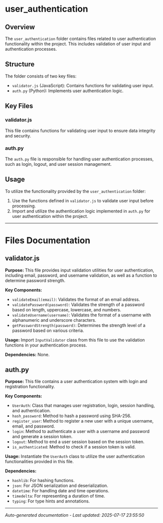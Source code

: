 # user_authentication

## Overview
The `user_authentication` folder contains files related to user authentication functionality within the project. This includes validation of user input and authentication processes.

## Structure
The folder consists of two key files:
- `validator.js` (JavaScript): Contains functions for validating user input.
- `auth.py` (Python): Implements user authentication logic.

## Key Files
### validator.js
This file contains functions for validating user input to ensure data integrity and security.

### auth.py
The `auth.py` file is responsible for handling user authentication processes, such as login, logout, and user session management.

## Usage
To utilize the functionality provided by the `user_authentication` folder:
1. Use the functions defined in `validator.js` to validate user input before processing.
2. Import and utilize the authentication logic implemented in `auth.py` for user authentication within the project.

---

# Files Documentation

## validator.js

**Purpose:** This file provides input validation utilities for user authentication, including email, password, and username validation, as well as a function to determine password strength.

**Key Components:**
- `validateEmail(email)`: Validates the format of an email address.
- `validatePassword(password)`: Validates the strength of a password based on length, uppercase, lowercase, and numbers.
- `validateUsername(username)`: Validates the format of a username with alphanumeric and underscore characters.
- `getPasswordStrength(password)`: Determines the strength level of a password based on various criteria.

**Usage:** Import `InputValidator` class from this file to use the validation functions in your authentication process.

**Dependencies:** None.

## auth.py

**Purpose:** This file contains a user authentication system with login and registration functionality.

**Key Components:**
- `UserAuth`: Class that manages user registration, login, session handling, and authentication.
- `hash_password`: Method to hash a password using SHA-256.
- `register_user`: Method to register a new user with a unique username, email, and password.
- `login`: Method to authenticate a user with a username and password and generate a session token.
- `logout`: Method to end a user session based on the session token.
- `is_authenticated`: Method to check if a session token is valid.

**Usage:** Instantiate the `UserAuth` class to utilize the user authentication functionalities provided in this file.

**Dependencies:**
- `hashlib`: For hashing functions.
- `json`: For JSON serialization and deserialization.
- `datetime`: For handling date and time operations.
- `timedelta`: For representing a duration of time.
- `typing`: For type hints and annotations.

---
*Auto-generated documentation - Last updated: 2025-07-17 23:55:50*
